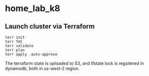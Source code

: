 # home_lab_k8

## Launch cluster via Terraform

    terr init
    terr fmt
    terr validate
    terr plan
    terr apply -auto-approve

The terraform state is uploaded to S3, and tfstate lock is regsitered in dynamodb, both in us-west-2 region.
